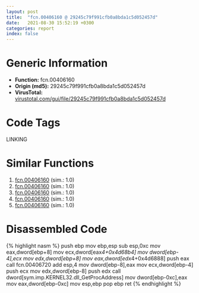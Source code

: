 ```yaml
---
layout: post
title:  "fcn.00406160 @ 29245c79f991cfb0a8bda1c5d052457d"
date:   2021-08-30 15:52:19 +0300
categories: report
index: false
---
```


# Generic Information
- **Function:** fcn.00406160
- **Origin (md5):** 29245c79f991cfb0a8bda1c5d052457d
- **VirusTotal:** [virustotal.com/gui/file/29245c79f991cfb0a8bda1c5d052457d][virustotal_ref]

# Code Tags
<span class="tag" id="LINKING">LINKING</span>


# Similar Functions

1. [fcn.00406160][similar_1_ref] (sim.: 1.0)
2. [fcn.00406160][similar_2_ref] (sim.: 1.0)
3. [fcn.00406160][similar_3_ref] (sim.: 1.0)
4. [fcn.00406160][similar_4_ref] (sim.: 1.0)
5. [fcn.00406160][similar_5_ref] (sim.: 1.0)


# Disassembled Code

{% highlight nasm %}
push ebp
mov ebp,esp
sub esp,0xc
mov eax,dword[ebp+8]
mov ecx,dword[eax*4+0x4d68b4]
mov dword[ebp-4],ecx
mov edx,dword[ebp+8]
mov eax,dword[edx*4+0x4d6888]
push eax
call fcn.00406720
add esp,4
mov dword[ebp-8],eax
mov ecx,dword[ebp-4]
push ecx
mov edx,dword[ebp-8]
push edx
call dword[sym.imp.KERNEL32.dll_GetProcAddress]
mov dword[ebp-0xc],eax
mov eax,dword[ebp-0xc]
mov esp,ebp
pop ebp
ret 
{% endhighlight %}


[similar_1_ref]: /report/fcn.00406160@78d87ce975ba70d0cc402a6e27d0fe4d
[similar_2_ref]: /report/fcn.00406160@8b66d719e8a46a3d5c3152f67e9765a2
[similar_3_ref]: /report/fcn.00406160@ceebbbe9f440ceb528b4653d2f9d5604
[similar_4_ref]: /report/fcn.00406160@bfc56d3292771303f4bab42bb05f48e4
[similar_5_ref]: /report/fcn.00406160@ed513abc569bc29389208199ec389a34
[virustotal_ref]: https://www.virustotal.com/gui/file/29245c79f991cfb0a8bda1c5d052457d